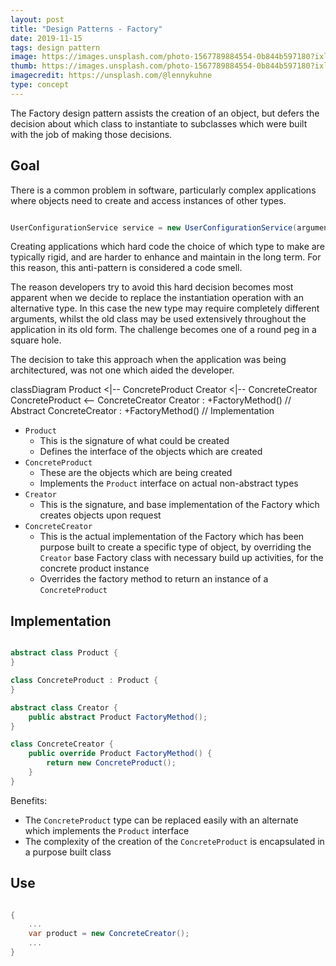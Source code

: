 ```yaml
---
layout: post
title: "Design Patterns - Factory"
date: 2019-11-15
tags: design pattern
image: https://images.unsplash.com/photo-1567789884554-0b844b597180?ixlib=rb-1.2.1&ixid=eyJhcHBfaWQiOjEyMDd9
thumb: https://images.unsplash.com/photo-1567789884554-0b844b597180?ixlib=rb-1.2.1&ixid=eyJhcHBfaWQiOjEyMDd9&auto=format&fit=crop&w=500&q=60
imagecredit: https://unsplash.com/@lennykuhne
type: concept
---
```


The Factory design pattern assists the creation of an object, but defers the decision about which class to instantiate to subclasses which were built with the job of making those decisions.

<!-- markdownlint-disable MD033 -->

## Goal

There is a common problem in software, particularly complex applications where objects need to create and access instances of other types.

```csharp

UserConfigurationService service = new UserConfigurationService(argument1, argument2,...);

```

Creating applications which hard code the choice of which type to make are typically rigid, and are harder to enhance and maintain in the long term.  For this reason, this anti-pattern is considered a code smell.

The reason developers try to avoid this hard decision becomes most apparent when we decide to replace the instantiation operation with an alternative type.  In this case the new type may require completely different arguments, whilst the old class may be used extensively throughout the application in its old form.  The challenge becomes one of a round peg in a square hole.

The decision to take this approach when the application was being architectured, was not one which aided the developer.

<style>
    @mixin aggregation {
        fill: none;
        stroke-dashedarray: 4 2 4 2;
        stroke-width: 0.6;
    }
</style>

<div class="mermaid">
    classDiagram
        Product <|-- ConcreteProduct
        Creator <|-- ConcreteCreator
        ConcreteProduct <-- ConcreteCreator
        Creator : +FactoryMethod() // Abstract
        ConcreteCreator : +FactoryMethod() // Implementation
</div>

- `Product`
  - This is the signature of what could be created
  - Defines the interface of the objects which are created
- `ConcreteProduct`
  - These are the objects which are being created
  - Implements the `Product` interface on actual non-abstract types
- `Creator`
  - This is the signature, and base implementation of the Factory which creates objects upon request
- `ConcreteCreator`
  - This is the actual implementation of the Factory which has been purpose built to create a specific type of object, by overriding the `Creator` base Factory class with necessary build up activities, for the concrete product instance
  - Overrides the factory method to return an instance of a `ConcreteProduct`

## Implementation

```csharp

abstract class Product {
}

class ConcreteProduct : Product {
}

abstract class Creator {
    public abstract Product FactoryMethod();
}

class ConcreteCreator {
    public override Product FactoryMethod() {
        return new ConcreteProduct();
    }
}

```

Benefits:

- The `ConcreteProduct` type can be replaced easily with an alternate which implements the `Product` interface
- The complexity of the creation of the `ConcreteProduct` is encapsulated in a purpose built class


## Use

```csharp

{
    ...
    var product = new ConcreteCreator();
    ...
}

```
